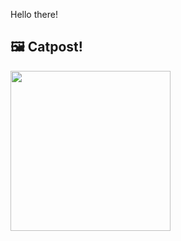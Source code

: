 Hello there!



## 🖼️ Catpost!

<sub>
    <img src="https://cdn2.thecatapi.com/images/aqv.jpg" height="256">
</sub>

